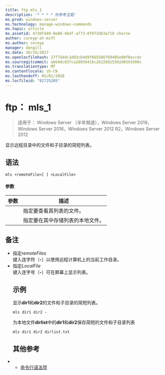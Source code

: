 ```yaml
---
title: ftp mls_1
description: '* * * * 的参考主题'
ms.prod: windows-server
ms.technology: manage-windows-commands
ms.topic: article
ms.assetid: 4738fd49-0e80-4bdf-a773-0f973db3a710 vhorne
author: coreyp-at-msft
ms.author: coreyp
manager: dongill
ms.date: 10/16/2017
ms.openlocfilehash: 27f74d4c1d03cb4d9f665566f69485e80f8eccdc
ms.sourcegitcommit: ab64dc83fca28039416c26226815502d0193500c
ms.translationtype: MT
ms.contentlocale: zh-CN
ms.lasthandoff: 05/01/2020
ms.locfileid: "82725205"
---
```

# <a name="ftp-mls_1"></a>ftp： mls_1

> 适用于： Windows Server （半年频道），Windows Server 2019，Windows Server 2016，Windows Server 2012 R2，Windows Server 2012

显示远程目录中的文件和子目录的简短列表。   
## <a name="syntax"></a>语法  
```  
mls <remoteFile>[ ] <LocalFile>  
```  
#### <a name="parameters"></a>参数  

|  参数   |                       描述                       |
|--------------|---------------------------------------------------------|
| <remoteFile> | 指定要查看其列表的文件。 |
| <LocalFile>  |  指定要在其中存储列表的本地文件。  |

## <a name="remarks"></a>备注  
- 指定*remoteFiles*  
  键入连字符（**-**）以使用远程计算机上的当前工作目录。  
- 指定*LocalFile*  
  键入连字号（**-**）可在屏幕上显示列表。  
  ## <a name="examples"></a>示例  
  显示**dir1**和**dir2**的文件和子目录的简短列表。  
  ```  
  mls dir1 dir2 -  
  ```  
  为本地文件**dirlist**中的**dir1**和**dir2**保存简短的文件和子目录列表  
  ```  
  mls dir1 dir2 dirlist.txt   
  ```  
  ## <a name="additional-references"></a>其他参考  
- - [命令行语法项](command-line-syntax-key.md)  
